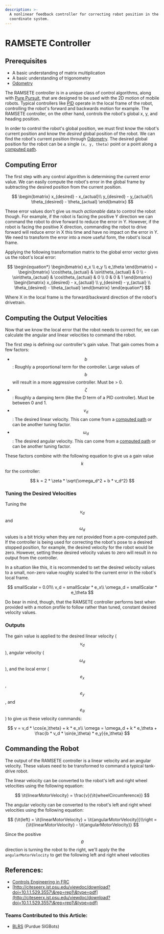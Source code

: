 ```yaml
---
description: >-
  A nonlinear feedback controller for correcting robot position in the global
  coordinate system.
---
```


# RAMSETE Controller

## Prerequisites

* A basic understanding of matrix multiplication
* A basic understanding of trigonometry
* [Odometry](../odometry.md)

The RAMSETE controller is in a unique class of control algorithms, along with [Pure Pursuit](basic-pure-pursuit.md), that are designed to be used with the 2D motion of mobile robots. Typical controllers like [PID](pid-controller.md) operate in the local frame of the robot, controlling the robot's forward and backwards motion for example. The RAMSETE controller, on the other hand, controls the robot's global x, y, and heading position.

In order to control the robot's global position, we must first know the robot's current position and know the _desired_ global position of the robot. We can find the robot's current position through [Odometry](../odometry.md). The desired global position for the robot can be a single `(x, y, theta)` point or a point along a [computed path](../path-planning.md).

## Computing Error

The first step with any control algorithm is determining the current error value. We can easily compute the robot's error in the global frame by subtracting the desired position from the current position.

$$
\begin{bmatrix} x_{desired} - x_{actual}\\ y_{desired} - y_{actual}\\ \theta_{desired} - \theta_{actual} \end{bmatrix}
$$

These error values don't give us much _actionable_ data to control the robot though. For example, if the robot is facing the positive Y direction we can command the robot to drive forward to reduce the error in Y. However, if the robot is facing the positive X direction, commanding the robot to drive forward will reduce error in X this time and have no impact on the error in Y. We need to transform the error into a more useful form, the robot's local frame.

Applying the following transformation matrix to the global error vector gives us the robot's local error:

$$
\begin{equation*} \begin{bmatrix} e_x \\ e_y \\ e_\theta \end{bmatrix} = \begin{bmatrix} \cos\theta_{actual} & \sin\theta_{actual} & 0 \\ -\sin\theta_{actual} & \cos\theta_{actual} & 0 \\ 0 & 0 & 1 \end{bmatrix} \begin{bmatrix} x_{desired} - x_{actual} \\ y_{desired} - y_{actual} \\ \theta_{desired} - \theta_{actual} \end{bmatrix} \end{equation*}
$$

Where X in the local frame is the forward/backward direction of the robot's drivetrain.

## Computing the Output Velocities

Now that we know the local error that the robot needs to correct for, we can calculate the angular and linear velocities to command the robot.

The first step is defining our controller's gain value. That gain comes from a few factors:

* $$b$$: Roughly a proportional term for the controller. Large values of $$b$$ will result in a more aggressive controller. Must be > 0.
* $$\zeta$$: Roughly a damping term (like the D term of a PID controller). Must be between 0 and 1.
* $$v_d$$: The desired linear velocity. This can come from a [computed path](../path-planning.md) or can be another tuning factor.
* $$\omega_d$$: The desired angular velocity. This can come from a [computed path](../path-planning.md) or can be another tuning factor.

These factors combine with the following equation to give us a gain value $$k$$ for the controller:

$$
k = 2 * \zeta * \sqrt{\omega_d^2 + b * v_d^2}
$$

### Tuning the Desired Velocities

Tuning the $$v_d$$ and $$\omega_d$$ values is a bit tricky when they are not provided from a pre-computed path. If the controller is being used for correcting the robot's pose to a desired stopped position, for example, the desired velocity for the robot would be zero. However, setting these desired velocity values to zero will result in no output from the controller.

In a situation like this, it is recommended to set the desired velocity values to a small, non-zero value roughly scaled to the current error in the robot's local frame.

$$
smallScalar = 0.01\\ v_d = smallScalar * e_x\\ \omega_d = smallScalar * e_\theta
$$

Do bear in mind, though, that the RAMSETE controller performs best when provided with a motion profile to follow rather than tuned, constant desired velocity values.

### Outputs

The gain value is applied to the desired linear velocity ($$v_d$$), angular velocity ($$\omega_d$$), and the local error ($$e_x$$, $$e_y$$, and $$e_\theta$$) to give us these velocity commands:

$$
v = v_d * \cos{e_\theta} + k * e_x\\ \omega = \omega_d + k * e_\theta + \frac{b * v_d * \sin(e_\theta) * e_y}{e_\theta}
$$

## Commanding the Robot

The output of the RAMSETE controller is a linear velocity and an angular velocity. These values need to be transformed to command a typical tank-drive robot.

The linear velocity can be converted to the robot's left and right wheel velocities using the following equation:

$$
\it{linearMotorVelocity} = \frac{v}{\it{wheelCircumference}}
$$

The angular velocity can be converted to the robot's left and right wheel velocities using the following equation:

$$
{\it{left} = \it{linearMotorVelocity} + \it{angularMotorVelocity}}\\right = {\it{linearMotorVelocity} - \it{angularMotorVelocity}}
$$

Since the positive $$\theta$$ direction is turning the robot to the right, we'll apply the the `angularMotorVelocity` to get the following left and right wheel velocities

## References:

* [Controls Engineering in FRC](https://file.tavsys.net/control/controls-engineering-in-frc.pdf)
* [http://citeseerx.ist.psu.edu/viewdoc/download?doi=10.1.1.529.3557\&rep=rep1\&type=pdf](http://citeseerx.ist.psu.edu/viewdoc/download?doi=10.1.1.529.3557\&rep=rep1\&type=pdf)

### Teams Contributed to this Article:

* [BLRS](https://purduesigbots.com) (Purdue SIGBots)
